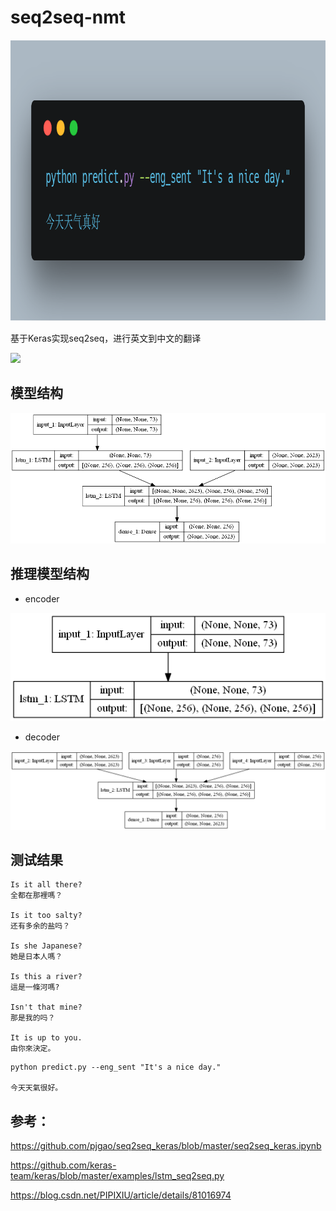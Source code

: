 # seq2seq-nmt

<div align=center><img width="968" height="450" src="https://github.com/yanqiangmiffy/seq2seq-nmt/blob/master/assets/test.png"/></div>

基于Keras实现seq2seq，进行英文到中文的翻译

![](https://github.com/yanqiangmiffy/seq2seq-nmt/blob/master/assets/seq2seq.png)


## 模型结构
![](https://github.com/yanqiangmiffy/seq2seq-nmt/blob/master/assets/model.png)

## 推理模型结构
- encoder

![](https://github.com/yanqiangmiffy/seq2seq-nmt/blob/master/assets/encoder.png)

- decoder

![](https://github.com/yanqiangmiffy/seq2seq-nmt/blob/master/assets/decoder.png)

## 测试结果
```text
Is it all there?
全都在那裡嗎？

Is it too salty?
还有多余的盐吗？

Is she Japanese?
她是日本人嗎？

Is this a river?
這是一條河嗎?

Isn't that mine?
那是我的吗？

It is up to you.
由你來決定。
```
```text
python predict.py --eng_sent "It's a nice day."

今天天氣很好。
```

## 参考：

https://github.com/pjgao/seq2seq_keras/blob/master/seq2seq_keras.ipynb

https://github.com/keras-team/keras/blob/master/examples/lstm_seq2seq.py

https://blog.csdn.net/PIPIXIU/article/details/81016974